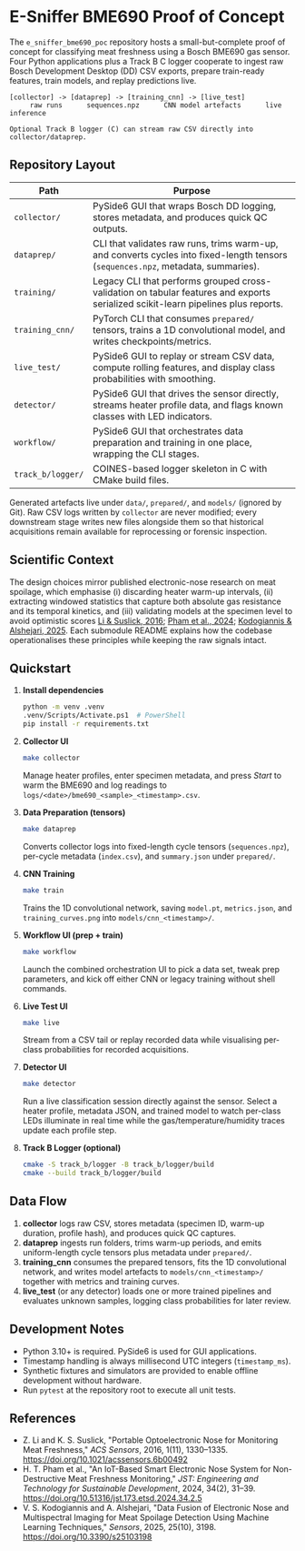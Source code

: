 # E-Sniffer BME690 Proof of Concept

The `e_sniffer_bme690_poc` repository hosts a small-but-complete proof of concept for classifying meat freshness using a Bosch BME690 gas sensor. Four Python applications plus a Track B C logger cooperate to ingest raw Bosch Development Desktop (DD) CSV exports, prepare train-ready features, train models, and replay predictions live.

```
[collector] -> [dataprep] -> [training_cnn] -> [live_test]
     raw runs      sequences.npz      CNN model artefacts      live inference

Optional Track B logger (C) can stream raw CSV directly into collector/dataprep.
```

## Repository Layout

| Path | Purpose |
| ---- | ------- |
| `collector/` | PySide6 GUI that wraps Bosch DD logging, stores metadata, and produces quick QC outputs. |
| `dataprep/` | CLI that validates raw runs, trims warm-up, and converts cycles into fixed-length tensors (`sequences.npz`, metadata, summaries). |
| `training/` | Legacy CLI that performs grouped cross-validation on tabular features and exports serialized scikit-learn pipelines plus reports. |
| `training_cnn/` | PyTorch CLI that consumes `prepared/` tensors, trains a 1D convolutional model, and writes checkpoints/metrics. |
| `live_test/` | PySide6 GUI to replay or stream CSV data, compute rolling features, and display class probabilities with smoothing. |
| `detector/` | PySide6 GUI that drives the sensor directly, streams heater profile data, and flags known classes with LED indicators. |
| `workflow/` | PySide6 GUI that orchestrates data preparation and training in one place, wrapping the CLI stages. |
| `track_b/logger/` | COINES-based logger skeleton in C with CMake build files. |

Generated artefacts live under `data/`, `prepared/`, and `models/` (ignored by Git). Raw CSV logs written by `collector` are never modified; every downstream stage writes new files alongside them so that historical acquisitions remain available for reprocessing or forensic inspection.

## Scientific Context

The design choices mirror published electronic-nose research on meat spoilage, which emphasise (i) discarding heater warm-up intervals, (ii) extracting windowed statistics that capture both absolute gas resistance and its temporal kinetics, and (iii) validating models at the specimen level to avoid optimistic scores [Li & Suslick, 2016](https://doi.org/10.1021/acssensors.6b00492); [Pham et al., 2024](https://doi.org/10.51316/jst.173.etsd.2024.34.2.5); [Kodogiannis & Alshejari, 2025](https://doi.org/10.3390/s25103198). Each submodule README explains how the codebase operationalises these principles while keeping the raw signals intact.

## Quickstart

1. **Install dependencies**
   ```bash
   python -m venv .venv
   .venv/Scripts/Activate.ps1  # PowerShell
   pip install -r requirements.txt
   ```

2. **Collector UI**  
   ```bash
   make collector
   ```
   Manage heater profiles, enter specimen metadata, and press *Start* to warm the BME690 and log readings to `logs/<date>/bme690_<sample>_<timestamp>.csv`.

3. **Data Preparation (tensors)**
   ```bash
   make dataprep
   ```
   Converts collector logs into fixed-length cycle tensors (`sequences.npz`), per-cycle metadata (`index.csv`), and `summary.json` under `prepared/`.

4. **CNN Training**
   ```bash
   make train
   ```
   Trains the 1D convolutional network, saving `model.pt`, `metrics.json`, and `training_curves.png` into `models/cnn_<timestamp>/`.

5. **Workflow UI (prep + train)**
   ```bash
   make workflow
   ```
   Launch the combined orchestration UI to pick a data set, tweak prep parameters, and kick off either CNN or legacy training without shell commands.

6. **Live Test UI**
   ```bash
   make live
   ```
   Stream from a CSV tail or replay recorded data while visualising per-class probabilities for recorded acquisitions.

7. **Detector UI**
   ```bash
   make detector
   ```
   Run a live classification session directly against the sensor. Select a heater profile, metadata JSON, and trained model to watch per-class LEDs illuminate in real time while the gas/temperature/humidity traces update each profile step.

8. **Track B Logger (optional)**
   ```bash
   cmake -S track_b/logger -B track_b/logger/build
   cmake --build track_b/logger/build
   ```

## Data Flow

1. **collector** logs raw CSV, stores metadata (specimen ID, warm-up duration, profile hash), and produces quick QC captures.
2. **dataprep** ingests run folders, trims warm-up periods, and emits uniform-length cycle tensors plus metadata under `prepared/`.
3. **training_cnn** consumes the prepared tensors, fits the 1D convolutional network, and writes model artefacts to `models/cnn_<timestamp>/` together with metrics and training curves.
4. **live_test** (or any detector) loads one or more trained pipelines and evaluates unknown samples, logging class probabilities for later review.

## Development Notes

- Python 3.10+ is required. PySide6 is used for GUI applications.
- Timestamp handling is always millisecond UTC integers (`timestamp_ms`).
- Synthetic fixtures and simulators are provided to enable offline development without hardware.
- Run `pytest` at the repository root to execute all unit tests.

## References

- Z. Li and K. S. Suslick, "Portable Optoelectronic Nose for Monitoring Meat Freshness," *ACS Sensors*, 2016, 1(11), 1330–1335. https://doi.org/10.1021/acssensors.6b00492
- H. T. Pham et al., "An IoT-Based Smart Electronic Nose System for Non-Destructive Meat Freshness Monitoring," *JST: Engineering and Technology for Sustainable Development*, 2024, 34(2), 31–39. https://doi.org/10.51316/jst.173.etsd.2024.34.2.5
- V. S. Kodogiannis and A. Alshejari, "Data Fusion of Electronic Nose and Multispectral Imaging for Meat Spoilage Detection Using Machine Learning Techniques," *Sensors*, 2025, 25(10), 3198. https://doi.org/10.3390/s25103198
